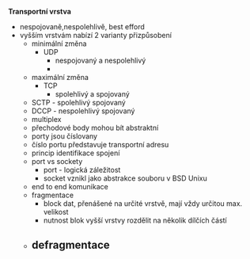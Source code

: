 **Transportní vrstva**

- nespojovaně,nespolehlivě, best efford
- vyšším vrstvám nabízí 2 varianty přizpůsobení
    - minimální změna
        - UDP
            - nespojovaný a nespolehlivý
            - 
    - maximální změna
        - TCP
            - spolehlivý a spojovaný
    - SCTP - spolehlivý spojovaný
    - DCCP - nespolehlivý spojovaný
    - multiplex
    - přechodové body mohou bít abstraktní
    - porty jsou číslovany
    - číslo portu představuje transportní adresu
    - princip identifikace spojení
    - port vs sockety
        - port - logická záležitost
        -  socket vznikl jako abstrakce souboru v BSD Unixu
    - end to end komunikace
    - fragmentace
        - block dat, přenášené na určité vrstvě, mají vždy určitou max. velikost
        - nutnost blok vyšší vrstvy rozdělit na několik dílčích částí
    - defragmentace
        - 